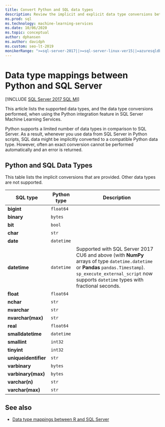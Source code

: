 ```yaml
---
title: Convert Python and SQL data types
description: Review the implicit and explicit data type conversions between Python and SQL Server in data science and machine learning solutions.
ms.prod: sql
ms.technology: machine-learning-services
ms.date: 10/06/2020 
ms.topic: conceptual
author: dphansen
ms.author: davidph
ms.custom: seo-lt-2019
monikerRange: ">=sql-server-2017||>=sql-server-linux-ver15||=azuresqldb-mi-current"
---
```

# Data type mappings between Python and SQL Server
[!INCLUDE [SQL Server 2017 SQL MI](../../includes/applies-to-version/sqlserver2017-asdbmi.md)]

This article lists the supported data types, and the data type conversions performed, when using the Python integration feature in SQL Server Machine Learning Services.

Python supports a limited number of data types in comparison to SQL Server. As a result, whenever you use data from SQL Server in Python scripts, SQL data might be implicitly converted to a compatible Python data type. However, often an exact conversion cannot be performed automatically and an error is returned.

## Python and SQL Data Types

This table lists the implicit conversions that are provided. Other data types are not supported.

| SQL type             | Python type | Description |
|----------------------|-------------|-------------|
| **bigint**           | `float64`   |
| **binary**           | `bytes`     |
| **bit**              | `bool`      |
| **char**             | `str`       |
| **date**             | `datetime`  |
| **datetime**         |`datetime`   | Supported with SQL Server 2017 CU6 and above (with **NumPy** arrays of type `datetime.datetime` or **Pandas** `pandas.Timestamp`). `sp_execute_external_script` now supports `datetime` types with fractional seconds.|
| **float**            | `float64`   |
| **nchar**            | `str`       |
| **nvarchar**         | `str`       |
| **nvarchar(max)**    | `str`       |
| **real**             | `float64`   |
| **smalldatetime**    | `datetime`  |
| **smallint**         | `int32`     |
| **tinyint**          | `int32`     |
| **uniqueidentifier** | `str`       |
| **varbinary**        | `bytes`     |
| **varbinary(max)**   | `bytes`     |
| **varchar(n)**       | `str`       |
| **varchar(max)**     | `str`       |

## See also

+ [Data type mappings between R and SQL Server](../r/r-libraries-and-data-types.md)
